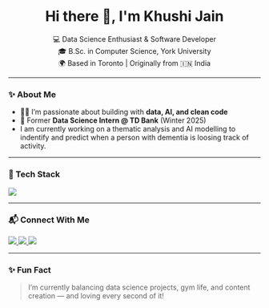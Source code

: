 <h1 align="center">Hi there 👋, I'm Khushi Jain</h1>

<p align="center">
  💻 Data Science Enthusiast & Software Developer <br/>
  🎓 B.Sc. in Computer Science, York University <br/>
  🌍 Based in Toronto | Originally from 🇮🇳 India
</p>

---

### ✨ About Me

- 👩‍💻 I’m passionate about building with **data, AI, and clean code**
- 🧪 Former **Data Science Intern @ TD Bank** (Winter 2025)
- I am currently working on a thematic analysis and AI modelling to indentify and predict when a person with dementia is loosing track of activity.

---

### 🚀 Tech Stack

<p>
  <img src="https://skillicons.dev/icons?i=python,java,js,ts,sql,react,nodejs,fastapi,azure,aws,docker,git,github,linux" />
</p>


---

### 📬 Connect With Me

<p align="left">
  <a href="https://www.linkedin.com/in/khushi-jain01/" target="_blank">
    <img src="https://img.shields.io/badge/LinkedIn-0077B5?style=flat&logo=linkedin&logoColor=white"/>
  </a>
  <a href="mailto:khushi999jain@gmail.com">
    <img src="https://img.shields.io/badge/Gmail-D14836?style=flat&logo=gmail&logoColor=white" />
  </a>
  <a href="https://khushi999.github.io/khushijain.github.io/" target="_blank">
    <img src="https://img.shields.io/badge/Portfolio-000000?style=flat&logo=github&logoColor=white" />
  </a>
</p>

---

### ✨ Fun Fact

> I’m currently balancing data science projects, gym life, and content creation — and loving every second of it!

